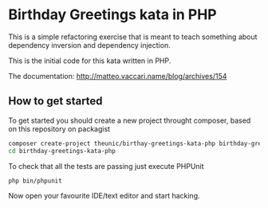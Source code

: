 Birthday Greetings kata in PHP
==============================

This is a simple refactoring exercise that is meant to teach something about dependency inversion and dependency injection.

This is the initial code for this kata written in PHP.

The documentation: http://matteo.vaccari.name/blog/archives/154

How to get started
------------------

To get started you should create a new project throught composer, based on this repository on packagist

```bash
composer create-project theunic/birthay-greetings-kata-php birthday-greetings-kata-php dev-master
cd birthday-greetings-kata-php
```

To check that all the tests are passing just execute PHPUnit

```bash
php bin/phpunit
```

Now open your favourite IDE/text editor and start hacking.

